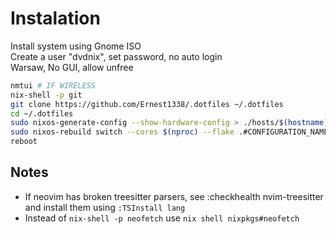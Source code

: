 # Instalation

Install system using Gnome ISO \
Create a user "dvdnix", set password, no auto login \
Warsaw, No GUI, allow unfree

```sh
nmtui # IF WIRELESS
nix-shell -p git
git clone https://github.com/Ernest1338/.dotfiles ~/.dotfiles
cd ~/.dotfiles
sudo nixos-generate-config --show-hardware-config > ./hosts/$(hostname)/hardware-configuration.nix
sudo nixos-rebuild switch --cores $(nproc) --flake .#CONFIGURATION_NAME
reboot
```

## Notes
- If neovim has broken treesitter parsers, see :checkhealth nvim-treesitter and install them
  using `:TSInstall lang`
- Instead of `nix-shell -p neofetch` use `nix shell nixpkgs#neofetch`
